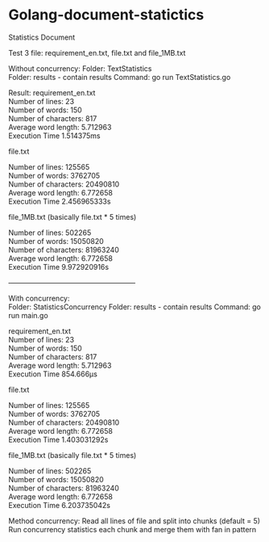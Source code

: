 # Golang-document-statictics

Statistics Document

Test 3 file: requirement_en.txt, file.txt and file_1MB.txt

Without concurrency: 
Folder: TextStatistics	
Folder: results - contain results
Command: go run TextStatistics.go				

Result:
requirement_en.txt									
Number of lines: 23								
Number of words: 150							
Number of characters: 817						
Average word length: 5.712963					
Execution Time 1.514375ms		

file.txt 											

Number of lines: 125565				
Number of words: 3762705			
Number of characters: 20490810			
Average word length: 6.772658			
Execution Time 2.456965333s			

file_1MB.txt	 (basically file.txt * 5 times)			

Number of lines: 502265				
Number of words: 15050820				
Number of characters: 81963240				
Average word length: 6.772658					
Execution Time 9.972920916s		
	
——————————————————

With concurrency:	
Folder: StatisticsConcurrency
Folder: results - contain results
Command: go run main.go

requirement_en.txt									
Number of lines: 23								
Number of words: 150							
Number of characters: 817						
Average word length: 5.712963					
Execution Time 854.666µs

file.txt 											

Number of lines: 125565				
Number of words: 3762705			
Number of characters: 20490810			
Average word length: 6.772658		
Execution Time 1.403031292s

file_1MB.txt	 (basically file.txt * 5 times)			

Number of lines: 502265				
Number of words: 15050820				
Number of characters: 81963240				
Average word length: 6.772658	
Execution Time 6.203735042s

Method concurrency: Read all lines of file and split into chunks (default = 5)
Run concurrency statistics each chunk and merge them with fan in pattern

